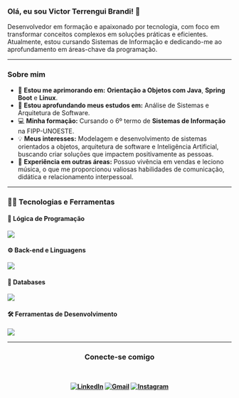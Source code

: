 ### Olá, eu sou Victor Terrengui Brandi! 👋

Desenvolvedor em formação e apaixonado por tecnologia, com foco em transformar conceitos complexos em soluções práticas e eficientes. Atualmente, estou cursando Sistemas de Informação e dedicando-me ao aprofundamento em áreas-chave da programação.

---

### Sobre mim

* 🔭 **Estou me aprimorando em:** **Orientação a Objetos com Java**, **Spring Boot** e **Linux**.
* 🌱 **Estou aprofundando meus estudos em:** Análise de Sistemas e Arquitetura de Software.
* 💻 **Minha formação:** Cursando o 6º termo de **Sistemas de Informação** na FIPP-UNOESTE.
* 💡 **Meus interesses:** Modelagem e desenvolvimento de sistemas orientados a objetos, arquitetura de software e Inteligência Artificial, buscando criar soluções que impactem positivamente as pessoas.
* 🚀 **Experiência em outras áreas:** Possuo vivência em vendas e leciono música, o que me proporcionou valiosas habilidades de comunicação, didática e relacionamento interpessoal.

---

### 👨‍💻 Tecnologias e Ferramentas

#### 🧠 Lógica de Programação
<p align="left">
  <a href="https://skillicons.dev">
    <img src="https://skillicons.dev/icons?i=c,cpp" />
  </a>
</p>

#### ⚙️ Back-end e Linguagens
<p align="left">
  <a href="https://skillicons.dev">
    <img src="https://skillicons.dev/icons?i=java,spring,swift" />
  </a>
</p>

#### 💾 Databases
<p align="left">
  <a href="https://skillicons.dev">
    <img src="https://skillicons.dev/icons?i=mysql,postgres" />
  </a>
</p>

#### 🛠️ Ferramentas de Desenvolvimento
<p align="left">
  <a href="https://skillicons.dev">
    <img src="https://skillicons.dev/icons?i=git,github,linux" />
  </a>
</p>

---

<div align="center">
  <h3><b>Conecte-se comigo</h3><br><p>
  
  [![LinkedIn](https://img.shields.io/badge/LinkedIn-0077B5?style=for-the-badge&logo=linkedin&logoColor=white)](https://www.linkedin.com/in/victor-brandi/)
  [![Gmail](https://img.shields.io/badge/Gmail-D14836?style=for-the-badge&logo=gmail&logoColor=white)](mailto:victorterrenguibrandi@gmail.com)
  [![Instagram](https://img.shields.io/badge/Instagram-E4405F?style=for-the-badge&logo=instagram&logoColor=white)](https://www.instagram.com/victor.t_brandi)
</div>
